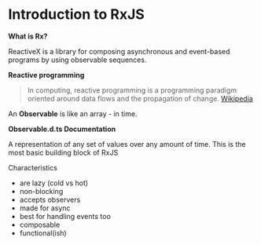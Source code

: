 # Introduction to RxJS

**What is Rx?**

ReactiveX is a library for composing asynchronous and event-based programs by using observable sequences.

**Reactive programming**

> In computing, reactive programming is a programming paradigm oriented around data flows and the propagation of change.
[Wikipedia](https://en.wikipedia.org/wiki/Reactive_programming)

An **Observable** is like an array - in time.

**Observable.d.ts Documentation**

A representation of any set of values over any amount of time. This is the most basic building block of RxJS

Characteristics
* are lazy (cold vs hot)
* non-blocking
* accepts observers
* made for async
* best for handling events too
* composable
* functional(ish)

